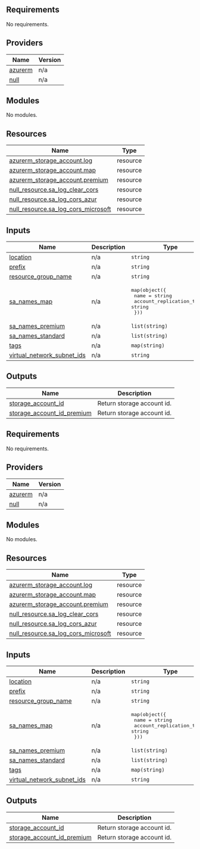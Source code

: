 <!-- BEGIN_TF_DOCS -->
## Requirements

No requirements.

## Providers

| Name | Version |
|------|---------|
| <a name="provider_azurerm"></a> [azurerm](#provider\_azurerm) | n/a |
| <a name="provider_null"></a> [null](#provider\_null) | n/a |

## Modules

No modules.

## Resources

| Name | Type |
|------|------|
| [azurerm_storage_account.log](https://registry.terraform.io/providers/hashicorp/azurerm/latest/docs/resources/storage_account) | resource |
| [azurerm_storage_account.map](https://registry.terraform.io/providers/hashicorp/azurerm/latest/docs/resources/storage_account) | resource |
| [azurerm_storage_account.premium](https://registry.terraform.io/providers/hashicorp/azurerm/latest/docs/resources/storage_account) | resource |
| [null_resource.sa_log_clear_cors](https://registry.terraform.io/providers/hashicorp/null/latest/docs/resources/resource) | resource |
| [null_resource.sa_log_cors_azur](https://registry.terraform.io/providers/hashicorp/null/latest/docs/resources/resource) | resource |
| [null_resource.sa_log_cors_microsoft](https://registry.terraform.io/providers/hashicorp/null/latest/docs/resources/resource) | resource |

## Inputs

| Name | Description | Type | Default | Required |
|------|-------------|------|---------|:--------:|
| <a name="input_location"></a> [location](#input\_location) | n/a | `string` | `""` | no |
| <a name="input_prefix"></a> [prefix](#input\_prefix) | n/a | `string` | `""` | no |
| <a name="input_resource_group_name"></a> [resource\_group\_name](#input\_resource\_group\_name) | n/a | `string` | `""` | no |
| <a name="input_sa_names_map"></a> [sa\_names\_map](#input\_sa\_names\_map) | n/a | <pre>map(object({<br>    name                     = string<br>    account_replication_type = string<br>  }))</pre> | n/a | yes |
| <a name="input_sa_names_premium"></a> [sa\_names\_premium](#input\_sa\_names\_premium) | n/a | `list(string)` | n/a | yes |
| <a name="input_sa_names_standard"></a> [sa\_names\_standard](#input\_sa\_names\_standard) | n/a | `list(string)` | n/a | yes |
| <a name="input_tags"></a> [tags](#input\_tags) | n/a | `map(string)` | n/a | yes |
| <a name="input_virtual_network_subnet_ids"></a> [virtual\_network\_subnet\_ids](#input\_virtual\_network\_subnet\_ids) | n/a | `string` | `""` | no |

## Outputs

| Name | Description |
|------|-------------|
| <a name="output_storage_account_id"></a> [storage\_account\_id](#output\_storage\_account\_id) | Return storage account id. |
| <a name="output_storage_account_id_premium"></a> [storage\_account\_id\_premium](#output\_storage\_account\_id\_premium) | Return storage account id. |
<!-- END_TF_DOCS --><!-- BEGINNING OF PRE-COMMIT-TERRAFORM DOCS HOOK -->
## Requirements

No requirements.

## Providers

| Name | Version |
|------|---------|
| <a name="provider_azurerm"></a> [azurerm](#provider\_azurerm) | n/a |
| <a name="provider_null"></a> [null](#provider\_null) | n/a |

## Modules

No modules.

## Resources

| Name | Type |
|------|------|
| [azurerm_storage_account.log](https://registry.terraform.io/providers/hashicorp/azurerm/latest/docs/resources/storage_account) | resource |
| [azurerm_storage_account.map](https://registry.terraform.io/providers/hashicorp/azurerm/latest/docs/resources/storage_account) | resource |
| [azurerm_storage_account.premium](https://registry.terraform.io/providers/hashicorp/azurerm/latest/docs/resources/storage_account) | resource |
| [null_resource.sa_log_clear_cors](https://registry.terraform.io/providers/hashicorp/null/latest/docs/resources/resource) | resource |
| [null_resource.sa_log_cors_azur](https://registry.terraform.io/providers/hashicorp/null/latest/docs/resources/resource) | resource |
| [null_resource.sa_log_cors_microsoft](https://registry.terraform.io/providers/hashicorp/null/latest/docs/resources/resource) | resource |

## Inputs

| Name | Description | Type | Default | Required |
|------|-------------|------|---------|:--------:|
| <a name="input_location"></a> [location](#input\_location) | n/a | `string` | `""` | no |
| <a name="input_prefix"></a> [prefix](#input\_prefix) | n/a | `string` | `""` | no |
| <a name="input_resource_group_name"></a> [resource\_group\_name](#input\_resource\_group\_name) | n/a | `string` | `""` | no |
| <a name="input_sa_names_map"></a> [sa\_names\_map](#input\_sa\_names\_map) | n/a | <pre>map(object({<br>    name                     = string<br>    account_replication_type = string<br>  }))</pre> | n/a | yes |
| <a name="input_sa_names_premium"></a> [sa\_names\_premium](#input\_sa\_names\_premium) | n/a | `list(string)` | n/a | yes |
| <a name="input_sa_names_standard"></a> [sa\_names\_standard](#input\_sa\_names\_standard) | n/a | `list(string)` | n/a | yes |
| <a name="input_tags"></a> [tags](#input\_tags) | n/a | `map(string)` | n/a | yes |
| <a name="input_virtual_network_subnet_ids"></a> [virtual\_network\_subnet\_ids](#input\_virtual\_network\_subnet\_ids) | n/a | `string` | `""` | no |

## Outputs

| Name | Description |
|------|-------------|
| <a name="output_storage_account_id"></a> [storage\_account\_id](#output\_storage\_account\_id) | Return storage account id. |
| <a name="output_storage_account_id_premium"></a> [storage\_account\_id\_premium](#output\_storage\_account\_id\_premium) | Return storage account id. |
<!-- END OF PRE-COMMIT-TERRAFORM DOCS HOOK -->
